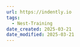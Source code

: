 ```yaml
---
url: https://indently.io
tags:
  - Nest-Training
date_created: 2025-03-21
date_modified: 2025-03-21
---
```

